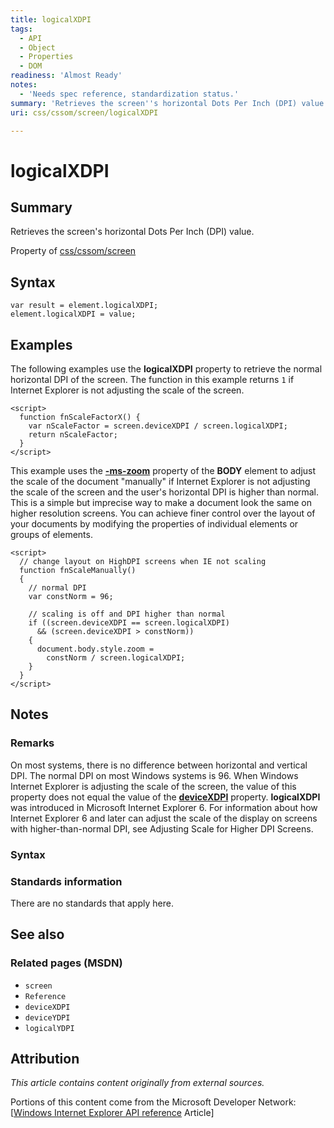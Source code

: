 ```yaml
---
title: logicalXDPI
tags:
  - API
  - Object
  - Properties
  - DOM
readiness: 'Almost Ready'
notes:
  - 'Needs spec reference, standardization status.'
summary: 'Retrieves the screen''s horizontal Dots Per Inch (DPI) value.'
uri: css/cssom/screen/logicalXDPI

---
```

# logicalXDPI

## Summary

Retrieves the screen's horizontal Dots Per Inch (DPI) value.

<span data-meta="applies_to" data-type="key">Property of <span data-type="value">[css/cssom/screen](/css/cssom/screen)</span></span>

## Syntax

``` {.js}
var result = element.logicalXDPI;
element.logicalXDPI = value;
```

## Examples

The following examples use the **logicalXDPI** property to retrieve the normal horizontal DPI of the screen. The function in this example returns `1` if Internet Explorer is not adjusting the scale of the screen.

``` {.js}
<script>
  function fnScaleFactorX() {
    var nScaleFactor = screen.deviceXDPI / screen.logicalXDPI;
    return nScaleFactor;
  }
</script>
```

This example uses the [**-ms-zoom**](/css/selectors/zoom) property of the **BODY** element to adjust the scale of the document "manually" if Internet Explorer is not adjusting the scale of the screen and the user's horizontal DPI is higher than normal. This is a simple but imprecise way to make a document look the same on higher resolution screens. You can achieve finer control over the layout of your documents by modifying the properties of individual elements or groups of elements.

``` {.js}
<script>
  // change layout on HighDPI screens when IE not scaling
  function fnScaleManually()
  {
    // normal DPI
    var constNorm = 96;

    // scaling is off and DPI higher than normal
    if ((screen.deviceXDPI == screen.logicalXDPI)
      && (screen.deviceXDPI > constNorm))
    {
      document.body.style.zoom =
        constNorm / screen.logicalXDPI;
    }
  }
</script>
```

## Notes

### Remarks

On most systems, there is no difference between horizontal and vertical DPI. The normal DPI on most Windows systems is 96. When Windows Internet Explorer is adjusting the scale of the screen, the value of this property does not equal the value of the [**deviceXDPI**](/css/cssom/screen/deviceXDPI) property. **logicalXDPI** was introduced in Microsoft Internet Explorer 6. For information about how Internet Explorer 6 and later can adjust the scale of the display on screens with higher-than-normal DPI, see Adjusting Scale for Higher DPI Screens.

### Syntax

### Standards information

There are no standards that apply here.

## See also

### Related pages (MSDN)

-   `screen`
-   `Reference`
-   `deviceXDPI`
-   `deviceYDPI`
-   `logicalYDPI`

## Attribution

*This article contains content originally from external sources.*

Portions of this content come from the Microsoft Developer Network: [[Windows Internet Explorer API reference](http://msdn.microsoft.com/en-us/library/ie/hh828809%28v=vs.85%29.aspx) Article]

